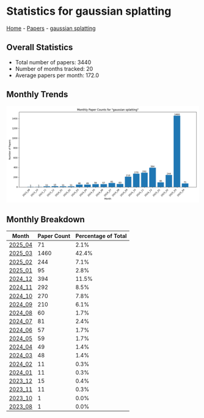 # Statistics for gaussian splatting

[Home](https://arxcompass.github.io) - [Papers](https://arxcompass.github.io/papers) - [gaussian splatting](https://arxcompass.github.io/papers/gaussian_splatting)

## Overall Statistics

- Total number of papers: 3440
- Number of months tracked: 20
- Average papers per month: 172.0

## Monthly Trends

![Monthly Paper Counts](monthly_stats.png)

## Monthly Breakdown

| Month | Paper Count | Percentage of Total |
| --- | --- | --- |
| [2025_04](./2025_04/papers_1.md) | 71 | 2.1% |
| [2025_03](./2025_03/papers_1.md) | 1460 | 42.4% |
| [2025_02](./2025_02/papers_1.md) | 244 | 7.1% |
| [2025_01](./2025_01/papers_1.md) | 95 | 2.8% |
| [2024_12](./2024_12/papers_1.md) | 394 | 11.5% |
| [2024_11](./2024_11/papers_1.md) | 292 | 8.5% |
| [2024_10](./2024_10/papers_1.md) | 270 | 7.8% |
| [2024_09](./2024_09/papers_1.md) | 210 | 6.1% |
| [2024_08](./2024_08/papers_1.md) | 60 | 1.7% |
| [2024_07](./2024_07/papers_1.md) | 81 | 2.4% |
| [2024_06](./2024_06/papers_1.md) | 57 | 1.7% |
| [2024_05](./2024_05/papers_1.md) | 59 | 1.7% |
| [2024_04](./2024_04/papers_1.md) | 49 | 1.4% |
| [2024_03](./2024_03/papers_1.md) | 48 | 1.4% |
| [2024_02](./2024_02/papers_1.md) | 11 | 0.3% |
| [2024_01](./2024_01/papers_1.md) | 11 | 0.3% |
| [2023_12](./2023_12/papers_1.md) | 15 | 0.4% |
| [2023_11](./2023_11/papers_1.md) | 11 | 0.3% |
| [2023_10](./2023_10/papers_1.md) | 1 | 0.0% |
| [2023_08](./2023_08/papers_1.md) | 1 | 0.0% |
